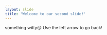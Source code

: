 ```yaml
---
layout: slide
title: "Welcome to our second slide!"
---
```

something witty😏
Use the left arrow to go back!
